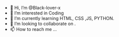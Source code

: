 - 👋 Hi, I’m @Black-lover-x
- 👀 I’m interested in Coding
- 🌱 I’m currently learning HTML, CSS ,JS, PYTHON.
- 💞️ I’m looking to collaborate on .
- 📫 How to reach me ...

<!---
Black-lover-x/Black-lover-x is a ✨ special ✨ repository because its `README.md` (this file) appears on your GitHub profile.
You can click the Preview link to take a look at your changes.
--->
